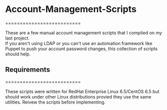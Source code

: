 <H1>Account-Management-Scripts</H1>
==========================
<p>These are a few manual account management scripts that I complied on my last project.</br>
If you aren't using LDAP or you can't use an automation framework like Puppet to push your account password changes, this collection of scripts should help.</p>

<H2>Requirements</H2>
==========================
<p>These scripts were written for RedHat Enterprise Linux 6.5/CentOS 6.5 but should work under other Linux distributions provied they use the same utilities.  Reivew the scripts before implementing.</p>



